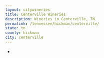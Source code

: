 ```yaml
---
layout: citywineries
title: Centerville Wineries
description: Wineries in Centerville, TN
permalink: /tennessee/hickman/centerville/
state: tn
county: hickman
city: centerville
---
```

-
